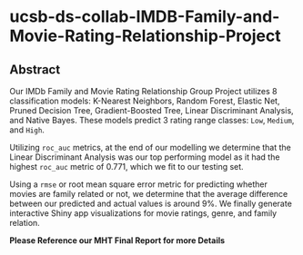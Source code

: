 # ucsb-ds-collab-IMDB-Family-and-Movie-Rating-Relationship-Project

## Abstract
Our IMDb Family and Movie Rating Relationship Group Project utilizes 8 classification models: K-Nearest Neighbors, Random Forest, Elastic Net, Pruned Decision Tree, Gradient-Boosted Tree, Linear Discriminant Analysis, and Native Bayes. These models predict 3 rating range classes: `Low`, `Medium`, and `High`. 

Utilizing `roc_auc` metrics, at the end of our modelling we
determine that the Linear Discriminant Analysis was our top performing model as it had the highest `roc_auc` metric of 0.771, which we fit to our testing set. 

Using a `rmse` or root mean square error metric for predicting whether movies are family related or not, we determine that the average difference between our predicted and actual values is around 9%. We finally generate interactive Shiny app visualizations for movie ratings, genre, and family relation. 

**Please Reference our MHT Final Report for more Details**
